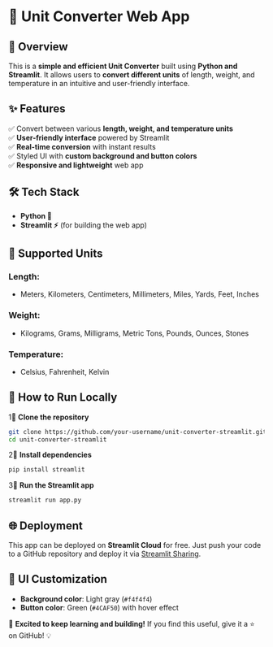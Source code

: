 # 🔄 Unit Converter Web App  

## 📌 Overview  
This is a **simple and efficient Unit Converter** built using **Python and Streamlit**. It allows users to **convert different units** of length, weight, and temperature in an intuitive and user-friendly interface.  

## ✨ Features  
✅ Convert between various **length, weight, and temperature units**  
✅ **User-friendly interface** powered by Streamlit  
✅ **Real-time conversion** with instant results  
✅ Styled UI with **custom background and button colors**  
✅ **Responsive and lightweight** web app  

## 🛠️ Tech Stack  
- **Python 🐍**  
- **Streamlit ⚡** (for building the web app)  

## 👕 Supported Units  
### **Length:**  
- Meters, Kilometers, Centimeters, Millimeters, Miles, Yards, Feet, Inches  

### **Weight:**  
- Kilograms, Grams, Milligrams, Metric Tons, Pounds, Ounces, Stones  

### **Temperature:**  
- Celsius, Fahrenheit, Kelvin  

## 🚀 How to Run Locally  
1⃣ **Clone the repository**  
```bash
git clone https://github.com/your-username/unit-converter-streamlit.git
cd unit-converter-streamlit
```  

2⃣ **Install dependencies**  
```bash
pip install streamlit
```  

3⃣ **Run the Streamlit app**  
```bash
streamlit run app.py
```  

## 🌐 Deployment  
This app can be deployed on **Streamlit Cloud** for free. Just push your code to a GitHub repository and deploy it via [Streamlit Sharing](https://streamlit.io/cloud).  

## 🎨 UI Customization  
- **Background color**: Light gray (`#f4f4f4`)  
- **Button color**: Green (`#4CAF50`) with hover effect  


🚀 **Excited to keep learning and building!** If you find this useful, give it a ⭐ on GitHub! 💡  

